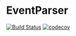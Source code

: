 # EventParser

[![Build Status](https://travis-ci.org/bogolyandras/EventParser.svg?branch=master)](https://travis-ci.org/bogolyandras/EventParser)
[![codecov](https://codecov.io/gh/bogolyandras/EventParser/branch/master/graph/badge.svg)](https://codecov.io/gh/bogolyandras/EventParser)